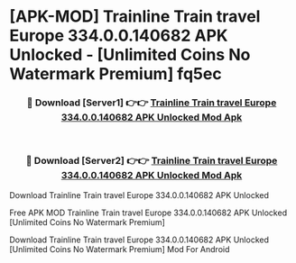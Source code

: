 # [APK-MOD] Trainline  Train travel Europe 334.0.0.140682 APK Unlocked - [Unlimited Coins No Watermark Premium] fq5ec



<div align="center">
<h3>🔴 Download [Server1] 👉👉 <a href="https://momento.my/?title=Trainline__Train_travel_Europe_334.0.0.140682_APK_Unlocked">Trainline  Train travel Europe 334.0.0.140682 APK Unlocked Mod Apk</a></h3><br>

<h3>🔴 Download [Server2] 👉👉 <a href="https://momento.my/?title=Trainline__Train_travel_Europe_334.0.0.140682_APK_Unlocked">Trainline  Train travel Europe 334.0.0.140682 APK Unlocked Mod Apk</a></h3>
</div>



Download Trainline  Train travel Europe 334.0.0.140682 APK Unlocked 

Free APK MOD Trainline  Train travel Europe 334.0.0.140682 APK Unlocked [Unlimited Coins No Watermark Premium]

Download Trainline  Train travel Europe 334.0.0.140682 APK Unlocked [Unlimited Coins No Watermark Premium] Mod For Android
